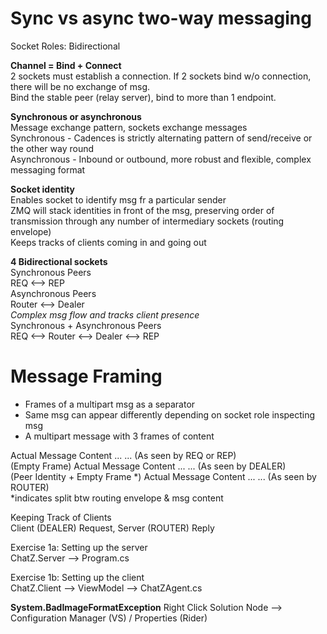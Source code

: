 # Sync vs async two-way messaging
Socket Roles: Bidirectional

**Channel = Bind + Connect**<br>
2 sockets must establish a connection. If 2 sockets bind w/o connection, there will be no exchange of msg. <br>
Bind the stable peer (relay server), bind to more than 1 endpoint.

**Synchronous or asynchronous**<br>
Message exchange pattern, sockets exchange messages <br>
Synchronous - Cadences is strictly alternating pattern of send/receive or the other way round <br>
Asynchronous - Inbound or outbound, more robust and flexible, complex messaging format

**Socket identity**<br>
Enables socket to identify msg fr a particular sender <br>
ZMQ will stack identities in front of the msg, preserving order of transmission through any number of intermediary sockets (routing envelope) <br>
Keeps tracks of clients coming in and going out

**4 Bidirectional sockets** <br>
Synchronous Peers<br>
REQ <--> REP<br>
Asynchronous Peers<br>
Router <--> Dealer<br>
*Complex msg flow and tracks client presence*<br>
Synchronous + Asynchronous Peers <br>
REQ <--> Router <--> Dealer <--> REP

# Message Framing
* Frames of a multipart msg as a separator
* Same msg can appear differently depending on socket role inspecting msg
* A multipart message with 3 frames of content

Actual Message Content ... ... (As seen by REQ or REP)<br>
(Empty Frame) Actual Message Content ... ... (As seen by DEALER)<br>
(Peer Identity + Empty Frame *) Actual Message Content ... ... (As seen by ROUTER) <br>
*indicates split btw routing envelope & msg content

Keeping Track of Clients <br>
Client (DEALER) Request, Server (ROUTER) Reply

Exercise 1a: Setting up the server <br>
ChatZ.Server --> Program.cs <br>

Exercise 1b: Setting up the client <br>
ChatZ.Client --> ViewModel --> ChatZAgent.cs

**System.BadImageFormatException**
Right Click Solution Node --> Configuration Manager (VS) / Properties (Rider)